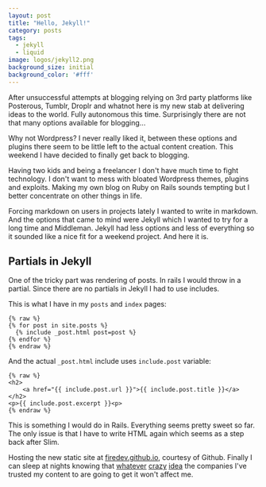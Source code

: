 ```yaml
---
layout: post
title: "Hello, Jekyll!"
category: posts
tags:
  - jekyll
  - liquid
image: logos/jekyll2.png
background_size: initial
background_color: '#fff'
---
```

After unsuccessful attempts at blogging relying on 3rd party platforms like
Posterous, Tumblr, Droplr and whatnot here is my new stab at delivering ideas
to the world. Fully autonomous this time. Surprisingly there are not that many
options available for blogging...

Why not Wordpress? I never really liked it, between these options and plugins
there seem to be little left to the actual content creation.
This weekend I have decided to finally get back to blogging.

Having two kids and being a freelancer I don't have much time to fight technology.
I don't want to mess with bloated Wordpress themes, plugins and exploits.
Making my own blog on Ruby on Rails sounds tempting but I better concentrate
on other things in life.

Forcing markdown on users in projects lately I wanted to write in markdown.
And the options that came to mind were Jekyll which I wanted to try for a long
time and Middleman. Jekyll had less options and less of everything so it
sounded like a nice fit for a weekend project. And here it is.

## Partials in Jekyll
One of the tricky part was rendering of posts. In rails I would throw in a partial.
Since there are no partials in Jekyll I had to use includes.

This is what I have in my `posts` and `index` pages:

```liquid
{% raw %}
{% for post in site.posts %}
  {% include _post.html post=post %}
{% endfor %}
{% endraw %}
```

And the actual `_post.html` include uses `include.post` variable:
```liquid
{% raw %}
<h2>
    <a href="{{ include.post.url }}">{{ include.post.title }}</a>
</h2>
<p>{{ include.post.excerpt }}<p>
{% endraw %}
```

This is something I would do in Rails. Everything seems pretty sweet so far.
The only issue is that I have to write HTML again which seems as a step back
after Slim.

Hosting the new static site at
[firedev.github.io](http://firedev.github.io), courtesy of Github.
Finally I can sleep at nights knowing that
[whatever](http://www.theverge.com/2013/4/30/4281780/posterous-is-shutting-down-tomorrow-here-are-the-best-alternatives)
[crazy](http://www.engadget.com/2014/01/03/droplr-rapid-file-sharing-service-goes-pay-only)
[idea](http://www.businessinsider.com/medium-budget-cuts-and-restructuring-2015-6)
the companies
I've trusted my content to are going to get it won't affect me.
